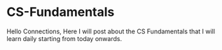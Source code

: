 # CS-Fundamentals
Hello Connections, Here I will post about the CS Fundamentals that I will learn daily starting from today onwards.
